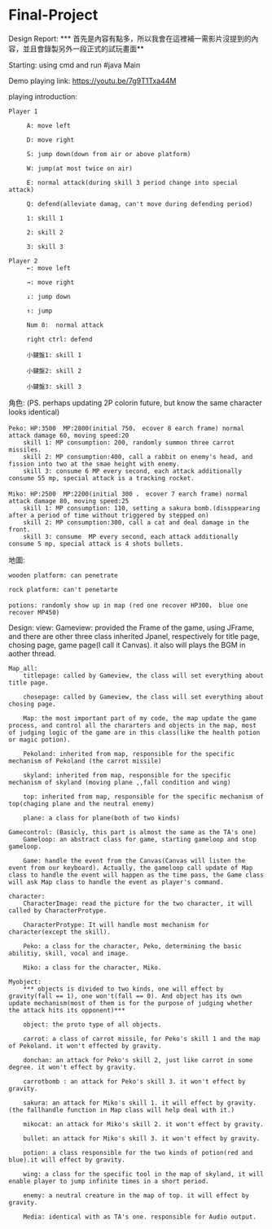 # Final-Project

Design Report:
    *** 首先是內容有點多，所以我會在這裡補一需影片沒提到的內容，並且會錄製另外一段正式的試玩畫面**

Starting:
    using cmd and run #java Main

Demo playing link: https://youtu.be/7g9T1Txa44M 

playing introduction:

    Player 1

         A: move left

         D: move right

         S: jump down(down from air or above platform)

         W: jump(at most twice on air)

         E: normal attack(during skill 3 period change into special attack)

         Q: defend(alleviate damag, can't move during defending period)

         1: skill 1

         2: skill 2

         3: skill 3

    Player 2
         ←: move left

         →: move right

         ↓: jump down

         ↑: jump

         Num 0:  normal attack

         right ctrl: defend

         小鍵盤1: skill 1

         小鍵盤2: skill 2

         小鍵盤3: skill 3

角色:  (PS. perhaps updating 2P colorin future, but know the same character looks identical)

    Peko: HP:3500  MP:2800(initial 750， ecover 8 earch frame) normal attack damage 60, moving speed:20
        skill 1: MP consumption: 200, randomly summon three carrot missiles.
        skill 2: MP consumption:400, call a rabbit on enemy's head, and fission into two at the smae height with enemy.
        skill 3: consume 6 MP every second, each attack additionally consume 55 mp, special attack is a tracking rocket.

    Miko: HP:2500  MP:2200(initial 300 ， ecover 7 earch frame) normal attack damage 80, moving speed:25
        skill 1: MP consumption: 110, setting a sakura bomb.(dissppearing after a period of time without triggered by stepped on)
        skill 2: MP consumption:300, call a cat and deal damage in the front.
        skill 3: consume  MP every second, each attack additionally consume 5 mp, special attack is 4 shots bullets.

地圖:

    wooden platform: can penetrate

    rock platform: can't penetarte

    potions: randomly show up in map (red one recover HP300， blue one recover MP450)


Design:
    view:
        Gameview: provided the Frame of the game, using JFrame, and there are other three class inherited Jpanel, respectively for title page, chosing page, game page(I call it Canvas). 
        it also will plays the BGM in aother thread. 

    Map_all:
        titlepage: called by Gameview, the class will set everything about title page.

        chosepage: called by Gameview, the class will set everything about chosing page.

        Map: the most important part of my code, the map update the game process, and control all the chararters and objects in the map, most of judging logic of the game are in this class(like the health potion or magic potion).

        Pekoland: inherited from map, responsible for the specific mechanism of Pekoland (the carrot missile)

        skyland: inherited from map, responsible for the specific mechanism of skyland (moving plane ,,fall condition and wing)

        top: inherited from map, responsible for the specific mechanism of top(chaging plane and the neutral enemy)

        plane: a class for plane(both of two kinds)

    Gamecontrol: (Basicly, this part is almost the same as the TA's one)
        Gameloop: an abstract class for game, starting gameloop and stop gameloop.

        Game: handle the event from the Canvas(Canvas will listen the event from our keyboard). Actually, the gameloop call update of Map class to handle the event will happen as the time pass, the Game class will ask Map class to handle the event as player's command.

    character:
        CharacterImage: read the picture for the two character, it will called by CharacterProtype.

        CharacterProtype: It will handle most mechanism for character(except the skill).

        Peko: a class for the character, Peko, determining the basic abilitiy, skill, vocal and image.

        Miko: a class for the character, Miko.

    Myobject: 
        *** objects is divided to two kinds, one will effect by gravity(fall == 1), one won't(fall == 0). And object has its own update mechanism(most of them is for the purpose of judging whether the attack hits its opponent)***

        object: the proto type of all objects.

        carrot: a class of carrot missile, for Peko's skill 1 and the map of Pekoland. it won't effected by gravity.

        donchan: an attack for Peko's skill 2, just like carrot in some degree. it won't effect by gravity.

        carrotbomb : an attack for Peko's skill 3. it won't effect by gravity.

        sakura: an attack for Miko's skill 1. it will effect by gravity.(the fallhandle function in Map class will help deal with it.)

        mikocat: an attack for Miko's skill 2. it won't effect by gravity.

        bullet: an attack for Miko's skill 3. it won't effect by gravity.

        potion: a class responsible for the two kinds of potion(red and blue).it will effect by gravity.

        wing: a class for the specific tool in the map of skyland, it will enable player to jump infinite times in a short period.

        enemy: a neutral creature in the map of top. it will effect by gravity.

        Media: identical with as TA's one. responsible for Audio output.





